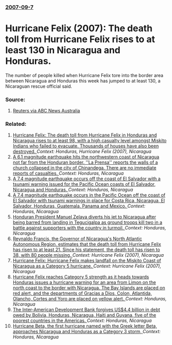 ### [2007-09-7](/news/2007/09/7/index.md)

#  Hurricane Felix (2007): The death toll from Hurricane Felix rises to at least 130 in Nicaragua and Honduras. 

The number of people killed when Hurricane Felix tore into the border area between Nicaragua and Honduras this week has jumped to at least 130, a Nicaraguan rescue official said.


### Source:

1. [Reuters via ABC News Australia](http://www.abc.net.au/news/stories/2007/09/08/2027386.htm)

### Related:

1. [ Hurricane Felix: The death toll from Hurricane Felix in Honduras and Nicaragua rises to at least 98, with a high casualty level amongst Miskito Indians who failed to evacuate. Thousands of houses have also been destroyed. ](/news/2007/09/6/hurricane-felix-the-death-toll-from-hurricane-felix-in-honduras-and-nicaragua-rises-to-at-least-98-with-a-high-casualty-level-amongst-mis.md) _Context: Honduras, Hurricane Felix (2007), Nicaragua_
2. [A 6.1 magnitude earthquake hits the northwestern coast of Nicaragua  not far from the Honduran border.  ''La Prensa'' reports the walls of a church collapsed in the  city of Chinandega. There are no immediate reports of casualties. ](/news/2016/06/9/a-6-1-magnitude-earthquake-hits-the-northwestern-coast-of-nicaragua-not-far-from-the-honduran-border-la-prensa-reports-the-walls-of-a.md) _Context: Honduras, Nicaragua_
3. [A 7.4 magnitude earthquake occurs off the coast of El Salvador with a tsunami warning issued for the Pacific Ocean coasts of El Salvador, Nicaragua and Honduras. ](/news/2014/10/13/a-7-4-magnitude-earthquake-occurs-off-the-coast-of-el-salvador-with-a-tsunami-warning-issued-for-the-pacific-ocean-coasts-of-el-salvador-ni.md) _Context: Honduras, Nicaragua_
4. [A 7.4 magnitude earthquake occurs in the Pacific Ocean off the coast of El Salvador with tsunami warnings in place for Costa Rica, Nicaragua, El Salvador, Honduras, Guatemala, Panama and Mexico. ](/news/2012/08/26/a-7-4-magnitude-earthquake-occurs-in-the-pacific-ocean-off-the-coast-of-el-salvador-with-tsunami-warnings-in-place-for-costa-rica-nicaragua.md) _Context: Honduras, Nicaragua_
5. [  Honduran President Manuel Zelaya diverts his jet to Nicaragua after being barred from landing in Tegucigalpa as ground troops kill two in a battle against supporters with the country in turmoil. ](/news/2009/07/6/honduran-president-manuel-zelaya-diverts-his-jet-to-nicaragua-after-being-barred-from-landing-in-tegucigalpa-as-ground-troops-kill-two-in.md) _Context: Honduras, Nicaragua_
6. [ Reynaldo Francis, the Governor of Nicaragua's North Atlantic Autonomous Region, estimates that the death toll from Hurricane Felix has risen to at least 21. Since his statement, the death toll has risen to 38, with 80 people missing. ](/news/2007/09/5/reynaldo-francis-the-governor-of-nicaragua-s-north-atlantic-autonomous-region-estimates-that-the-death-toll-from-hurricane-felix-has-rise.md) _Context: Hurricane Felix (2007), Nicaragua_
7. [ Hurricane Felix: Hurricane Felix makes landfall on the Miskito Coast of Nicaragua as a Category 5 hurricane. ](/news/2007/09/4/hurricane-felix-p-hurricane-felix-makes-landfall-on-the-miskito-coast-of-nicaragua-as-a-category-5-hurricane.md) _Context: Hurricane Felix (2007), Nicaragua_
8. [  Hurricane Felix reaches Category 5 strength as it heads towards  Honduras issues a hurricane warning for an area from Limon on the north coast to the border with Nicaragua. The Bay Islands are placed on red alert, and the departments of Gracias a Dios, Colon, Atlantida, Olancho, Cortes and Yoro are placed on yellow alert. ](/news/2007/09/3/hurricane-felix-reaches-category-5-strength-as-it-heads-towards-honduras-issues-a-hurricane-warning-for-an-area-from-lima3n-on-the-north.md) _Context: Honduras, Nicaragua_
9. [ The Inter-American Development Bank forgives US$4.4 billion in debt owed by Bolivia, Honduras, Nicaragua, Haiti and Guyana, five of the poorest countries in the Americas. ](/news/2007/03/16/the-inter-american-development-bank-forgives-us-4-4-billion-in-debt-owed-by-bolivia-honduras-nicaragua-haiti-and-guyana-five-of-the-poo.md) _Context: Honduras, Nicaragua_
10. [ Hurricane Beta, the first hurricane named with the Greek letter Beta, approaches Nicaragua and Honduras as a Category 3 storm,  ](/news/2005/10/30/hurricane-beta-the-first-hurricane-named-with-the-greek-letter-beta-approaches-nicaragua-and-honduras-as-a-category-3-storm.md) _Context: Honduras, Nicaragua_
